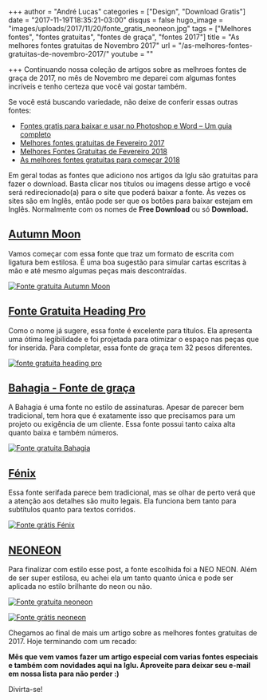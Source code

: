 +++
author = "André Lucas"
categories = ["Design", "Download Gratis"]
date = "2017-11-19T18:35:21-03:00"
disqus = false
hugo_image = "images/uploads/2017/11/20/fonte_gratis_neoneon.jpg"
tags = ["Melhores fontes", "fontes gratuitas", "fontes de graça", "fontes 2017"]
title = "As melhores fontes gratuitas de Novembro 2017"
url = "/as-melhores-fontes-gratuitas-de-novembro-2017/"
youtube = ""

+++
Continuando nossa coleção de artigos sobre as melhroes fontes de graça de 2017, no mês de Novembro me deparei com algumas fontes incríveis e tenho certeza que você vai gostar também.

Se você está buscando variedade, não deixe de conferir essas outras fontes:

* [Fontes gratis para baixar e usar no Photoshop e Word – Um guia completo](https://www.igluonline.com/fontes-gratis-para-baixar-e-usar-no-photoshop-e-word-um-guia-completo/)
* [Melhores fontes gratuitas de Fevereiro 2017](%22https://www.igluonline.com/melhores-fontes-gratuitas-de-fevereiro-2017/)
* [Melhores Fontes Gratuitas de Fevereiro 2018](https://www.igluonline.com/melhores-fontes-gratuitas-para-fevereiro-2018/)
* [As melhores fontes gratuitas para começar 2018](https://www.igluonline.com/melhores-fontes-gratuitas-para-comecar-2018/)

Em geral todas as fontes que adiciono nos artigos da Iglu são gratuitas para fazer o download. Basta clicar nos títulos ou imagens desse artigo e você será redirecionado(a) para o site que poderá baixar a fonte. Às vezes os sites são em Inglês, então pode ser que os botões para baixar estejam em Inglês. Normalmente com os nomes de **Free Download** ou só **Download.**

## [Autumn Moon](http://www.1001fonts.com/autumn-moon-font.html)

Vamos começar com essa fonte que traz um formato de escrita com ligatura bem estilosa. É uma boa sugestão para simular cartas escritas à mão e até mesmo algumas peças mais descontraídas.

[![Fonte gratuita Autumn Moon](images/uploads/2017/11/20/fontes_gratuitas_novembro_2017.png "Fonte gratuita Autumn Moon")](http://www.1001fonts.com/autumn-moon-font.html)

## [Fonte Gratuita Heading Pro](https://www.myfonts.com/fonts/zetafonts/heading-pro/)

Como o nome já sugere, essa fonte é excelente para títulos. Ela apresenta uma ótima legibilidade e foi projetada para otimizar o espaço nas peças que for inserida. Para completar, essa fonte de graça tem 32 pesos diferentes.

[![fonte gratuita heading pro](images/uploads/2017/11/20/fonte_gratuita_heading_pro.jpg "Heading pro")](https://www.myfonts.com/fonts/zetafonts/heading-pro/)

## [Bahagia - Fonte de graça](https://pixelbuddha.net/freebie/bahagia-typeface)

A Bahagia é uma fonte no estilo de assinaturas. Apesar de parecer bem tradicional, tem hora que é exatamente isso que precisamos para um projeto ou exigência de um cliente. Essa fonte possui tanto caixa alta quanto baixa e também números.

[![Fonte gratuita Bahagia](images/uploads/2017/11/20/fonte_gratis_bahagia.jpg "Fonte gratuita Bahagia")](https://pixelbuddha.net/freebie/bahagia-typeface)

## [Fénix](https://www.behance.net/gallery/6901203/Fnix-(FREE-Typeface))

Essa fonte serifada parece bem tradicional, mas se olhar de perto verá que a atenção aos detalhes são muito legais. Ela funciona bem tanto para subtítulos quanto para textos corridos.

[![Fonte grátis Fénix](images/uploads/2017/11/20/fonte_gratis_fenix.jpg "Fonte grátis Fénix")](https://www.behance.net/gallery/6901203/Fnix-(FREE-Typeface))

## [NEONEON](https://www.behance.net/gallery/55332529/NEONEON-FREE-FONT)

Para finalizar com estilo esse post, a fonte escolhida foi a NEO NEON. Além de ser super estilosa, eu achei ela um tanto quanto única e pode ser aplicada no estilo brilhante do neon ou não.

[![Fonte gratuita neoneon](images/uploads/2017/11/20/fonte_gratis_neoneon2.jpg "Fonte gratuita neoneon")](https://www.behance.net/gallery/55332529/NEONEON-FREE-FONT)

[![Fonte grátis neoneon](images/uploads/2017/11/20/fonte_gratis_neoneon.jpg "Fonte grátis neoneon")](https://www.behance.net/gallery/55332529/NEONEON-FREE-FONT)

Chegamos ao final de mais um artigo sobre as melhores fontes gratuitas de 2017. Hoje terminando com um recado:

**Mês que vem vamos fazer um artigo especial com varias fontes especiais e também com novidades aqui na Iglu. Aproveite para deixar seu e-mail em nossa lista para não perder :)**

Divirta-se!